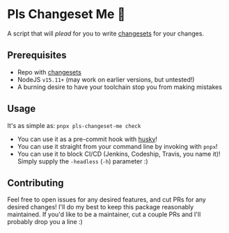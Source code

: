 # Pls Changeset Me 🥺

A script that will _plead_ for you to write [changesets](https://github.com/atlassian/changesets) for your changes.

## Prerequisites

- Repo with [changesets](https://github.com/atlassian/changesets)
- NodeJS `v15.11+` (may work on earlier versions, but untested!)
- A burning desire to have your toolchain stop you from making mistakes

## Usage

It's as simple as: `pnpx pls-changeset-me check`

- You can use it as a pre-commit hook with [husky](https://github.com/typicode/husky)!
- You can use it straight from your command line by invoking with `pnpx`!
- You can use it to block CI/CD (Jenkins, Codeship, Travis, you name it)! Simply supply the `-headless` (`-h`) parameter :)

## Contributing

Feel free to open issues for any desired features, and cut PRs for any desired changes! I'll do my best to keep this package reasonably maintained. If you'd like to be a maintainer, cut a couple PRs and I'll probably drop you a line :)
